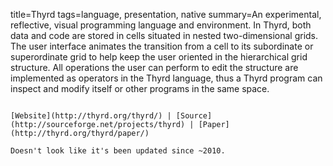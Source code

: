 title=Thyrd
tags=language, presentation, native
summary=An experimental, reflective, visual programming language and environment. In Thyrd, both data and code are stored in cells situated in nested two-dimensional grids. The user interface animates the transition from a cell to its subordinate or superordinate grid to help keep the user oriented in the hierarchical grid structure. All operations the user can perform to edit the structure are implemented as operators in the Thyrd language, thus a Thyrd program can inspect and modify itself or other programs in the same space.
~~~~~~

[Website](http://thyrd.org/thyrd/) | [Source](http://sourceforge.net/projects/thyrd) | [Paper](http://thyrd.org/thyrd/paper/)

Doesn't look like it's been updated since ~2010.

